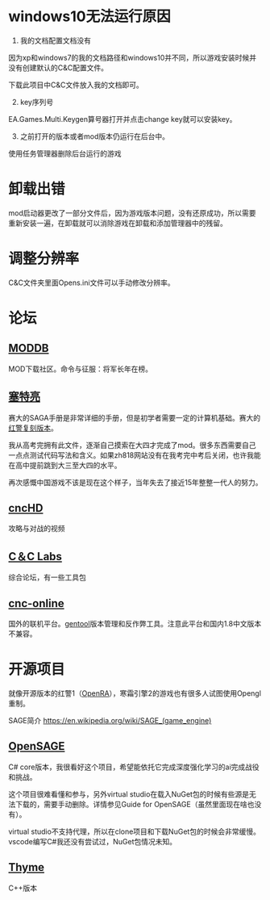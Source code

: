 # windows10无法运行原因

1. 我的文档配置文档没有

因为xp和windows7的我的文档路径和windows10并不同，所以游戏安装时候并没有创建默认的C&C配置文件。

下载此项目中C&C文件放入我的文档即可。

2. key序列号

EA.Games.Multi.Keygen算号器打开并点击change key就可以安装key。

3. 之前打开的版本或者mod版本仍运行在后台中。

使用任务管理器删除后台运行的游戏

# 卸载出错
mod启动器更改了一部分文件后，因为游戏版本问题，没有还原成功，所以需要重新安装一遍，在卸载就可以消除游戏在卸载和添加管理器中的残留。
# 调整分辨率
C&C文件夹里面Opens.ini文件可以手动修改分辨率。

# 论坛
## [MODDB](https://www.moddb.com/games/cc-generals-zero-hour)
MOD下载社区。命令与征服：将军长年在榜。

## [塞特亮](https://github.com/fengmao31/mod-for-cc-generals-zero-hour/blob/master/Command%20and%20Conquer%20Generals%20Zero%20Hour%20Data/Options.INI)

赛大的SAGA手册是非常详细的手册，但是初学者需要一定的计算机基础。赛大的[红警复刻版本](https://www.moddb.com/mods/counter-unions-3d-hero-legend/images/some-civilian-buildings5#imagebox)。

我从高考完拥有此文件，逐渐自己摸索在大四才完成了mod。很多东西需要自己一点点测试代码写法和含义。如果zh818网站没有在我考完中考后关闭，也许我能在高中提前跳到大三至大四的水平。

再次感慨中国游戏不该是现在这个样子，当年失去了接近15年整整一代人的努力。

## [cncHD](http://cnchd.weebly.com/)

攻略与对战的视频

## [C＆C Labs](http://www.cnclabs.com/)

综合论坛，有一些工具包

## [cnc-online](https://cnc-online.net/zh-hans/) 

国外的联机平台。[gentool](http://www.gentool.net/)版本管理和反作弊工具。注意此平台和国内1.8中文版本不兼容。

# 开源项目
就像开源版本的红警1（[OpenRA](https://github.com/OpenRA/OpenRA)），寒霜引擎2的游戏也有很多人试图使用Opengl重制。

SAGE简介 https://en.wikipedia.org/wiki/SAGE_(game_engine)

## [OpenSAGE](https://github.com/OpenSAGE)
C# core版本，我很看好这个项目，希望能依托它完成深度强化学习的ai完成战役和挑战。

这个项目很难看懂和参与，另外virtual studio在载入NuGet包的时候有些源是无法下载的，需要手动删除。详情参见Guide for OpenSAGE（虽然里面现在啥也没有）。

virtual studio不支持代理，所以在clone项目和下载NuGet包的时候会非常缓慢。vscode编写C#我还没有尝试过，NuGet包情况未知。
## [Thyme](https://github.com/TheAssemblyArmada/Thyme)
C++版本
